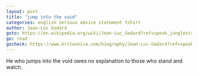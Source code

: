 ```yaml
---
layout: post
title: "jump into the void"
categories: english serious advice statement tshirt
author: Jean-Luc Godard
goto: https://en.wikipedia.org/wiki/Jean-Luc_Godard?ref=speak.junglestar.org
go: read
gocheck: https://www.britannica.com/biography/Jean-Luc-Godard?ref=speak.junglestar.org
---
```

He who jumps into the void owes no explanation to those who stand and watch.
